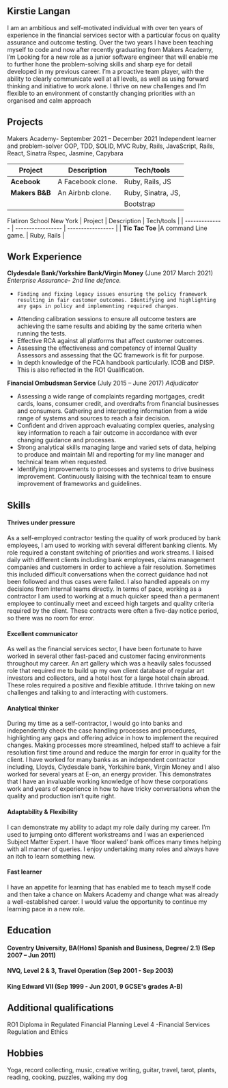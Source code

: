 ## Kirstie Langan

I am an ambitious and self-motivated individual with over ten years of experience in the financial services sector with a particular focus on quality assurance and outcome testing. Over the two years I have been teaching myself to code and now after recently graduating from Makers Academy, I’m Looking for a new role as a junior software engineer that will enable me to further hone the problem-solving skills and sharp eye for detail developed in my previous career. I’m a proactive team player, with the ability to clearly communicate well at all levels, as well as using forward thinking and initiative to work alone. I thrive on new challenges and I’m flexible to an environment of constantly changing priorities with an organised and calm approach

## Projects

Makers Academy- September 2021 – December 2021
Independent learner and problem-solver
OOP, TDD, SOLID, MVC
Ruby, Rails, JavaScript, Rails, React, Sinatra
Rspec, Jasmine, Capybara

| Project        | Description       | Tech/tools         |
| -------------- | ----------------- | ------------------ |
| **Acebook**    | A Facebook clone. | Ruby, Rails, JS    |
| **Makers B&B** | An Airbnb clone.  | Ruby, Sinatra, JS, |
|                |                   | Bootstrap          |

Flatiron School New York
| Project | Description | Tech/tools |
| -------------- | ----------------- | ----------------- |
| **Tic Tac Toe** |A command Line game. | Ruby, Rails |

## Work Experience

**Clydesdale Bank/Yorkshire Bank/Virgin Money** (June 2017 March 2021)
_Enterprise Assurance- 2nd line defence._

-     Finding and fixing legacy issues ensuring the policy framework resulting in fair customer outcomes. Identifying and highlighting any gaps in policy and implementing required changes.
- Attending calibration sessions to ensure all outcome testers are achieving the same results and abiding by the same criteria when running the tests.
- Effective RCA against all platforms that affect customer outcomes.
- Assessing the effectiveness and competency of internal Quality Assessors and assessing that the QC framework is fit for purpose.
- In depth knowledge of the FCA handbook particularly. ICOB and DISP. This is also reflected in the RO1 Qualification.

**Financial Ombudsman Service** (July 2015 – June 2017)
_Adjudicator_

- Assessing a wide range of complaints regarding mortgages, credit cards, loans, consumer credit, and overdrafts from financial businesses and consumers. Gathering and interpreting information from a wide range of systems and sources to reach a fair decision.
- Confident and driven approach evaluating complex queries, analysing key information to reach a fair outcome in accordance with ever changing guidance and processes.
- Strong analytical skills managing large and varied sets of data, helping to produce and maintain MI and reporting for my line manager and technical team when requested.
- Identifying improvements to processes and systems to drive business improvement. Continuously liaising with the technical team to ensure improvement of frameworks and guidelines.

## Skills

#### Thrives under pressure

As a self-employed contractor testing the quality of work produced by bank employees, I am used to working with several different banking clients. My role required a constant switching of priorities and work streams. I liaised daily with different clients including bank employees, claims management companies and customers in order to achieve a fair resolution. Sometimes this included difficult conversations when the correct guidance had not been followed and thus cases were failed. I also handled appeals on my decisions from internal teams directly. In terms of pace, working as a contractor I am used to working at a much quicker speed than a permanent employee to continually meet and exceed high targets and quality criteria required by the client. These contracts were often a five-day notice period, so there was no room for error.

#### Excellent communicator

As well as the financial services sector, I have been fortunate to have worked in several other fast-paced and customer facing environments throughout my career. An art gallery which was a heavily sales focussed role that required me to build up my own client database of regular art investors and collectors, and a hotel host for a large hotel chain abroad. These roles required a positive and flexible attitude. I thrive taking on new challenges and talking to and interacting with customers.

#### Analytical thinker

During my time as a self-contractor, I would go into banks and independently check the case handling processes and procedures, highlighting any gaps and offering advice in how to implement the required changes. Making processes more streamlined, helped staff to achieve a fair resolution first time around and reduce the margin for error in quality for the client. I have worked for many banks as an independent contractor including, Lloyds, Clydesdale bank, Yorkshire bank, Virgin Money and I also worked for several years at E-on, an energy provider. This demonstrates that I have an invaluable working knowledge of how these corporations work and years of experience in how to have tricky conversations when the quality and production isn’t quite right.

#### Adaptability & Flexibility

I can demonstrate my ability to adapt my role daily during my career. I’m used to jumping onto different workstreams and I was an experienced Subject Matter Expert. I have ‘floor walked’ bank offices many times helping with all manner of queries. I enjoy undertaking many roles and always have an itch to learn something new.

#### Fast learner

I have an appetite for learning that has enabled me to teach myself code and then take a chance on Makers Academy and change what was already a well-established career. I would value the opportunity to continue my learning pace in a new role.

## Education

#### Coventry University, BA(Hons) Spanish and Business, Degree/ 2.1) (Sep 2007 – Jun 2011)

#### NVQ, Level 2 & 3, Travel Operation (Sep 2001 - Sep 2003)

#### King Edward VII (Sep 1999 - Jun 2001, 9 GCSE's grades A-B)

## Additional qualifications

RO1 Diploma in Regulated Financial Planning Level 4 -Financial Services Regulation and Ethics

## Hobbies

Yoga, record collecting, music, creative writing, guitar, travel, tarot, plants, reading, cooking, puzzles, walking my dog
